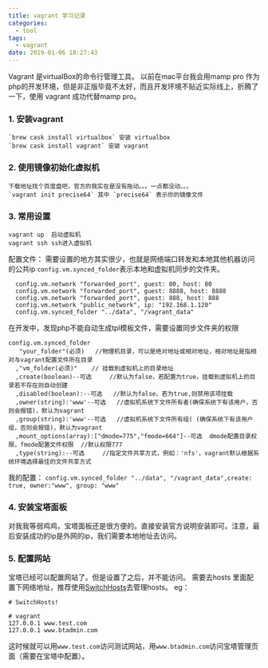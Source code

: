 ```yaml
---
title: vagrant 学习记录
categories:
  - tool
tags:
  - vagrant
date: 2019-01-06 18:27:43
---
```


Vagrant 是virtualBox的命令行管理工具。
以前在mac平台我会用mamp pro 作为php的开发环境，但是非正版毕竟不太好，而且开发环境不贴近实际线上，折腾了一下，使用 vagrant 成功代替mamp pro。

### 1. 安装vagrant

    `brew cask install virtualbox` 安装 virtualbox
    `brew cask install vagrant` 安装 vagrant

### 2. 使用镜像初始化虚拟机

    下载地址找个百度盘吧，官方的我实在是没有拖动。。。一点都没动。。。
    `vagrant init precise64` 其中 `precise64` 表示你的镜像文件
    
###  3. 常用设置
    
```
vagrant up  启动虚拟机
vagrant ssh ssh进入虚拟机
```

配置文件：
需要设置的地方其实很少，也就是网络端口转发和本地其他机器访问的公共ip
`config.vm.synced_folder`表示本地和虚拟机同步的文件夹。
```
  config.vm.network "forwarded_port", guest: 80, host: 80
  config.vm.network "forwarded_port", guest: 8888, host: 8888
  config.vm.network "forwarded_port", guest: 888, host: 888
  config.vm.network "public_network", ip: "192.168.1.120"
  config.vm.synced_folder "../data", "/vagrant_data"
```

在开发中，发现php不能自动生成tpl模板文件，需要设置同步文件夹的权限

```
config.vm.synced_folder   
   "your_folder"(必须)   //物理机目录，可以是绝对地址或相对地址，相对地址是指相对与vagrant配置文件所在目录
  ,"vm_folder(必须)"    // 挂载到虚拟机上的目录地址
  ,create(boolean)--可选     //默认为false，若配置为true，挂载到虚拟机上的目录若不存在则自动创建
  ,disabled(boolean):--可选   //默认为false，若为true,则禁用该项挂载
  ,owner(string):'www'--可选   //虚拟机系统下文件所有者(确保系统下有该用户，否则会报错)，默认为vagrant
  ,group(string):'www'--可选   //虚拟机系统下文件所有组( (确保系统下有该用户组，否则会报错)，默认为vagrant
  ,mount_options(array):["dmode=775","fmode=664"]--可选  dmode配置目录权限，fmode配置文件权限  //默认权限777
  ,type(string):--可选     //指定文件共享方式，例如：'nfs'，vagrant默认根据系统环境选择最佳的文件共享方式
```
我的配置：
`config.vm.synced_folder "../data", "/vagrant_data",create: true, owner:"www", group: "www"`

### 4. 安装宝塔面板
对我我等弱鸡鸡，宝塔面板还是很方便的。直接安装官方说明安装即可。注意，最后安装成功的ip是外网的ip，我们需要本地地址去访问。

### 5. 配置网站
宝塔已经可以配置网站了。但是设置了之后，并不能访问。
需要去hosts 里面配置下网络地址，推荐使用[SwitchHosts](https://oldj.github.io/SwitchHosts/)去管理hosts。
eg：

```
# SwitchHosts!

# vagrant
127.0.0.1 www.test.com
127.0.0.1 www.btadmin.com
```

这时候就可以用`www.test.com`访问测试网站，用`www.btadmin.com`访问宝塔管理页面（需要在宝塔中配置）。
